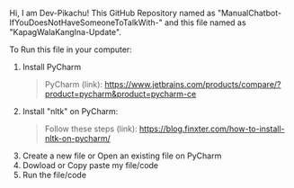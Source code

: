 Hi, I am Dev-Pikachu! This GitHub Repository named as "ManualChatbot-IfYouDoesNotHaveSomeoneToTalkWith-" and this file named as "KapagWalaKangIna-Update".

To Run this file in your computer:

1. Install PyCharm
   > PyCharm (link): https://www.jetbrains.com/products/compare/?product=pycharm&product=pycharm-ce 
2. Install "nltk" on PyCharm:
   > Follow these steps (link): https://blog.finxter.com/how-to-install-nltk-on-pycharm/
3. Create a new file or Open an existing file on PyCharm
4. Dowload or Copy paste my file/code
5. Run the file/code
